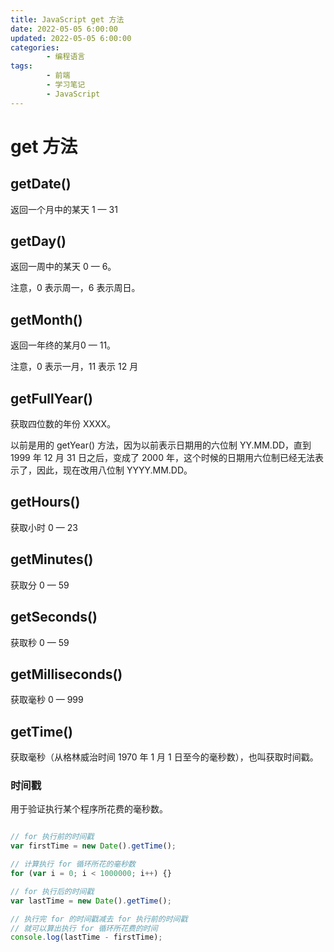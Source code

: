 ```yaml
---
title: JavaScript get 方法
date: 2022-05-05 6:00:00
updated: 2022-05-05 6:00:00
categories:
        - 编程语言
tags:
        - 前端
        - 学习笔记
        - JavaScript
---
```


# get 方法

## getDate()

返回一个月中的某天 1 — 31

## getDay()

返回一周中的某天 0 — 6。

注意，0 表示周一，6 表示周日。

## getMonth()

返回一年终的某月0 — 11。

注意，0 表示一月，11 表示 12 月

## getFullYear()

获取四位数的年份 XXXX。

以前是用的 getYear() 方法，因为以前表示日期用的六位制 YY.MM.DD，直到 1999 年 12 月 31 日之后，变成了 2000 年，这个时候的日期用六位制已经无法表示了，因此，现在改用八位制 YYYY.MM.DD。

## getHours()

获取小时 0 — 23 

## getMinutes()

获取分 0 — 59

## getSeconds()

获取秒 0 — 59

## getMilliseconds()

获取毫秒 0 — 999

## getTime()

获取毫秒（从格林威治时间 1970 年 1 月 1 日至今的毫秒数），也叫获取时间戳。

### 时间戳

用于验证执行某个程序所花费的毫秒数。

```js

// for 执行前的时间戳
var firstTime = new Date().getTime();

// 计算执行 for 循环所花的毫秒数
for (var i = 0; i < 1000000; i++) {}

// for 执行后的时间戳
var lastTime = new Date().getTime();

// 执行完 for 的时间戳减去 for 执行前的时间戳
// 就可以算出执行 for 循环所花费的时间
console.log(lastTime - firstTime);

```